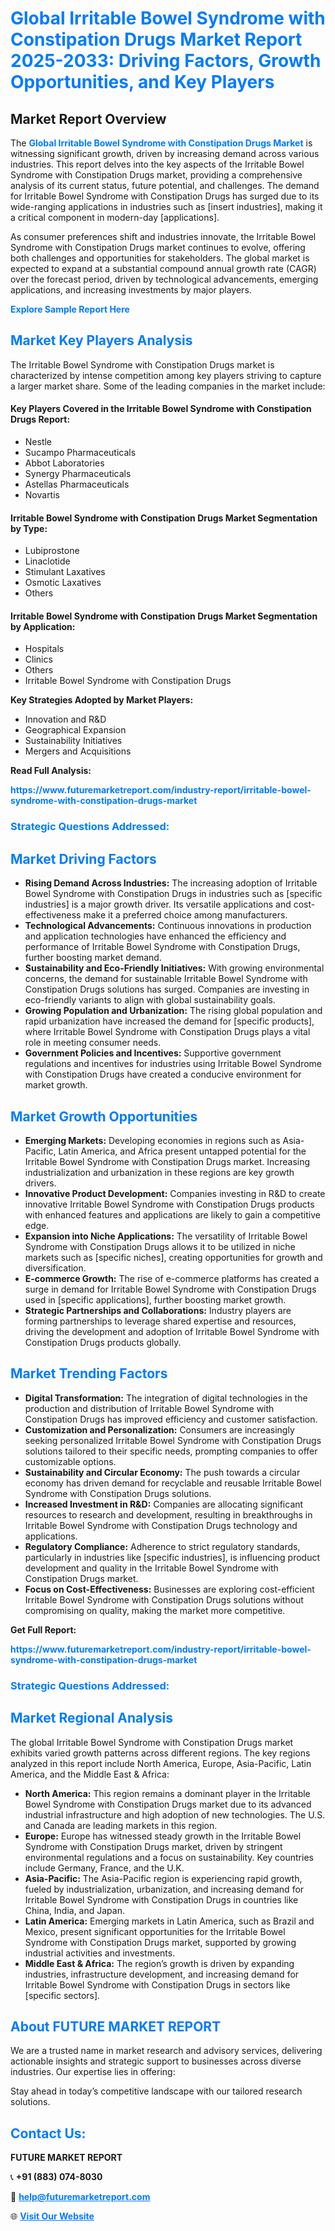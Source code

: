 <h1 style="color: #007BFF;">Global Irritable Bowel Syndrome with Constipation Drugs Market Report 2025-2033: Driving Factors, Growth Opportunities, and Key Players</h1>

<section id="overview">
<h2>Market Report Overview</h2>
<p>The <a href="https://www.futuremarketreport.com/industry-report/irritable-bowel-syndrome-with-constipation-drugs-market" style="color: #007BFF; text-decoration: none;"><strong>Global Irritable Bowel Syndrome with Constipation Drugs Market</strong></a> is witnessing significant growth, driven by increasing demand across various industries. This report delves into the key aspects of the Irritable Bowel Syndrome with Constipation Drugs market, providing a comprehensive analysis of its current status, future potential, and challenges. The demand for Irritable Bowel Syndrome with Constipation Drugs has surged due to its wide-ranging applications in industries such as [insert industries], making it a critical component in modern-day [applications].</p>
<p>As consumer preferences shift and industries innovate, the Irritable Bowel Syndrome with Constipation Drugs market continues to evolve, offering both challenges and opportunities for stakeholders. The global market is expected to expand at a substantial compound annual growth rate (CAGR) over the forecast period, driven by technological advancements, emerging applications, and increasing investments by major players.</p>
</section>

<section id="overview">
<p><a href="https://www.futuremarketreport.com/request-sample/reportId=122240" style="color: #007BFF; text-decoration: none;"><strong>Explore Sample Report Here</strong></a></p>
</section>

<section id="key-players">
<h2 style="color: #007BFF;">Market Key Players Analysis</h2>
<p>The Irritable Bowel Syndrome with Constipation Drugs market is characterized by intense competition among key players striving to capture a larger market share. Some of the leading companies in the market include:</p>
<h4>Key Players Covered in the Irritable Bowel Syndrome with Constipation Drugs Report:</h4>
<ul><li>Nestle</li><li>Sucampo Pharmaceuticals</li><li>Abbot Laboratories</li><li>Synergy Pharmaceuticals</li><li>Astellas Pharmaceuticals</li><li>Novartis</li></ul>
<h4>Irritable Bowel Syndrome with Constipation Drugs Market Segmentation by Type:</h4>
<ul><li>Lubiprostone</li><li>Linaclotide</li><li>Stimulant Laxatives</li><li>Osmotic Laxatives</li><li>Others</li></ul>

<h4>Irritable Bowel Syndrome with Constipation Drugs Market Segmentation by Application:</h4>
<ul><li>Hospitals</li><li>Clinics</li><li>Others</li><li>Irritable Bowel Syndrome with Constipation Drugs</li></ul>
<p><strong>Key Strategies Adopted by Market Players:</strong></p>
<ul>
<li>Innovation and R&D</li>
<li>Geographical Expansion</li>
<li>Sustainability Initiatives</li>
<li>Mergers and Acquisitions</li>
</ul>
</section>

<section>
<p><strong>Read Full Analysis: </strong></p><a href="https://www.futuremarketreport.com/industry-report/irritable-bowel-syndrome-with-constipation-drugs-market" style="color: #007BFF; text-decoration: none;"><strong>https://www.futuremarketreport.com/industry-report/irritable-bowel-syndrome-with-constipation-drugs-market</strong></a>
<h3 style="color: #007BFF;">Strategic Questions Addressed:</h3>
</section>

<section id="driving-factors">
<h2 style="color: #007BFF;">Market Driving Factors</h2>
<ul>
<li><strong>Rising Demand Across Industries:</strong> The increasing adoption of Irritable Bowel Syndrome with Constipation Drugs in industries such as [specific industries] is a major growth driver. Its versatile applications and cost-effectiveness make it a preferred choice among manufacturers.</li>
<li><strong>Technological Advancements:</strong> Continuous innovations in production and application technologies have enhanced the efficiency and performance of Irritable Bowel Syndrome with Constipation Drugs, further boosting market demand.</li>
<li><strong>Sustainability and Eco-Friendly Initiatives:</strong> With growing environmental concerns, the demand for sustainable Irritable Bowel Syndrome with Constipation Drugs solutions has surged. Companies are investing in eco-friendly variants to align with global sustainability goals.</li>
<li><strong>Growing Population and Urbanization:</strong> The rising global population and rapid urbanization have increased the demand for [specific products], where Irritable Bowel Syndrome with Constipation Drugs plays a vital role in meeting consumer needs.</li>
<li><strong>Government Policies and Incentives:</strong> Supportive government regulations and incentives for industries using Irritable Bowel Syndrome with Constipation Drugs have created a conducive environment for market growth.</li>
</ul>
</section>

<section id="growth-opportunities">
<h2 style="color: #007BFF;">Market Growth Opportunities</h2>
<ul>
<li><strong>Emerging Markets:</strong> Developing economies in regions such as Asia-Pacific, Latin America, and Africa present untapped potential for the Irritable Bowel Syndrome with Constipation Drugs market. Increasing industrialization and urbanization in these regions are key growth drivers.</li>
<li><strong>Innovative Product Development:</strong> Companies investing in R&D to create innovative Irritable Bowel Syndrome with Constipation Drugs products with enhanced features and applications are likely to gain a competitive edge.</li>
<li><strong>Expansion into Niche Applications:</strong> The versatility of Irritable Bowel Syndrome with Constipation Drugs allows it to be utilized in niche markets such as [specific niches], creating opportunities for growth and diversification.</li>
<li><strong>E-commerce Growth:</strong> The rise of e-commerce platforms has created a surge in demand for Irritable Bowel Syndrome with Constipation Drugs used in [specific applications], further boosting market growth.</li>
<li><strong>Strategic Partnerships and Collaborations:</strong> Industry players are forming partnerships to leverage shared expertise and resources, driving the development and adoption of Irritable Bowel Syndrome with Constipation Drugs products globally.</li>
</ul>
</section>

<section id="trending-factors">
<h2 style="color: #007BFF;">Market Trending Factors</h2>
<ul>
<li><strong>Digital Transformation:</strong> The integration of digital technologies in the production and distribution of Irritable Bowel Syndrome with Constipation Drugs has improved efficiency and customer satisfaction.</li>
<li><strong>Customization and Personalization:</strong> Consumers are increasingly seeking personalized Irritable Bowel Syndrome with Constipation Drugs solutions tailored to their specific needs, prompting companies to offer customizable options.</li>
<li><strong>Sustainability and Circular Economy:</strong> The push towards a circular economy has driven demand for recyclable and reusable Irritable Bowel Syndrome with Constipation Drugs solutions.</li>
<li><strong>Increased Investment in R&D:</strong> Companies are allocating significant resources to research and development, resulting in breakthroughs in Irritable Bowel Syndrome with Constipation Drugs technology and applications.</li>
<li><strong>Regulatory Compliance:</strong> Adherence to strict regulatory standards, particularly in industries like [specific industries], is influencing product development and quality in the Irritable Bowel Syndrome with Constipation Drugs market.</li>
<li><strong>Focus on Cost-Effectiveness:</strong> Businesses are exploring cost-efficient Irritable Bowel Syndrome with Constipation Drugs solutions without compromising on quality, making the market more competitive.</li>
</ul>
</section>

<section>
<p><strong>Get Full Report: </strong></p><a href="https://www.futuremarketreport.com/industry-report/irritable-bowel-syndrome-with-constipation-drugs-market" style="color: #007BFF; text-decoration: none;"><strong>https://www.futuremarketreport.com/industry-report/irritable-bowel-syndrome-with-constipation-drugs-market</strong></a>
<h3 style="color: #007BFF;">Strategic Questions Addressed:</h3>
</section>


<section id="regional-analysis">
<h2 style="color: #007BFF;">Market Regional Analysis</h2>
<p>The global Irritable Bowel Syndrome with Constipation Drugs market exhibits varied growth patterns across different regions. The key regions analyzed in this report include North America, Europe, Asia-Pacific, Latin America, and the Middle East & Africa:</p>
<ul>
<li><strong>North America:</strong> This region remains a dominant player in the Irritable Bowel Syndrome with Constipation Drugs market due to its advanced industrial infrastructure and high adoption of new technologies. The U.S. and Canada are leading markets in this region.</li>
<li><strong>Europe:</strong> Europe has witnessed steady growth in the Irritable Bowel Syndrome with Constipation Drugs market, driven by stringent environmental regulations and a focus on sustainability. Key countries include Germany, France, and the U.K.</li>
<li><strong>Asia-Pacific:</strong> The Asia-Pacific region is experiencing rapid growth, fueled by industrialization, urbanization, and increasing demand for Irritable Bowel Syndrome with Constipation Drugs in countries like China, India, and Japan.</li>
<li><strong>Latin America:</strong> Emerging markets in Latin America, such as Brazil and Mexico, present significant opportunities for the Irritable Bowel Syndrome with Constipation Drugs market, supported by growing industrial activities and investments.</li>
<li><strong>Middle East & Africa:</strong> The region’s growth is driven by expanding industries, infrastructure development, and increasing demand for Irritable Bowel Syndrome with Constipation Drugs in sectors like [specific sectors].</li>
</ul>
</section>

<footer>
<h2 style="color: #007BFF;">About FUTURE MARKET REPORT</h2>
<p>We are a trusted name in market research and advisory services, delivering actionable insights and strategic support to businesses across diverse industries. Our expertise lies in offering:</p>

<p>Stay ahead in today’s competitive landscape with our tailored research solutions.</p>

<h2 style="color: #007BFF;">Contact Us:</h2>
<p><strong>FUTURE MARKET REPORT</strong></p>
<p>📞 <strong>+91 (883) 074-8030</strong></p>
<p>📧 <strong><a href="mailto:help@futuremarketreport.com" style="color: #007BFF;">help@futuremarketreport.com</a></strong></p>
<p>🌐 <strong><a href="https://www.futuremarketreport.com/" style="color: #007BFF;">Visit Our Website</a></strong></p>
</footer>